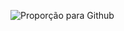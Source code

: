 ![Proporção para Github](https://github.com/anacartola/re-database/assets/136506553/0b753fe4-1b35-409e-b377-ac6ae9eab23c)
